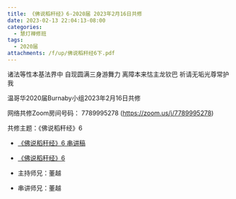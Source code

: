 ```yaml
---
title: 《佛说稻秆经》6-2020届 2023年2月16日共修
date: 2023-02-13 22:04:13-08:00
categories:
  - 慧灯禅修班
tags:
  - 2020届
attachments: /f/up/佛说稻秆经6下.pdf
---
```

诸法等性本基法界中 自现圆满三身游舞力
离障本来怙主龙钦巴 祈请无垢光尊常护我

温哥华2020届Burnaby小组2023年2月16日共修

网络共修Zoom房间号码： 7789995278 (<https://zoom.us/j/7789995278>)

共修主题：《佛说稻秆经》6

* [《佛说稻秆经》6 串讲稿](//f/up/佛说稻秆经6下.pdf)
* [《佛说稻秆经》6](https://www.fohuifayu.com/index.php/huideng-jiangtang/jingdian-jiedu/foshuo-daoganjing/2493-p17077)

* 主持师兄：董越
* 串讲师兄：董越